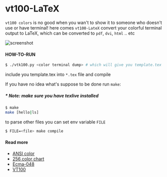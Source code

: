 # vt100-LaTeX

`vt100 colors` is no good when you wan't to show it to someone who doesn't use or  have terminal! here comes `vt100-LateX` convert your colorful terminal output to LaTeX, which can be converted to `pdf`, `dvi`, `html` .. etc

![screenshot][screenshot]

#### HOW-TO-RUN

```bash
$ ./vtk100.py <color terminal dump> # which will give you template.tex
```
include you template.tex into `*.tex` file and compile

If you have no idea what's suppose to be done run `make`:
##### * Note: make sure you have texlive installed

```bash
$ make
make [hello|ls]
```

to parse other files you can set env variable `FILE`

```bash
$ FILE=<file> make compile
```


#### Read more

 - [ANSI color][ansi]
 - [256 color chart][chart]
 - [Ecma-048][ecma]
 - [VT100][vt100]

[vt100]: http://en.wikipedia.org/wiki/VT100
[ecma]: http://www.ecma-international.org/publications/files/ECMA-ST/Ecma-048.pdf
[screenshot]: https://raw.github.com/bekar/vt100-LaTeX/dump/images/screenshot.png
[extreme]: https://raw.github.com/bekar/vtk100-colors/dump/samples/colorextreme
[chart]: http://www.calmar.ws/vim/256-xterm-24bit-rgb-color-chart.html
[ansi]: https://en.wikipedia.org/wiki/ANSI_escape_code#Colors
